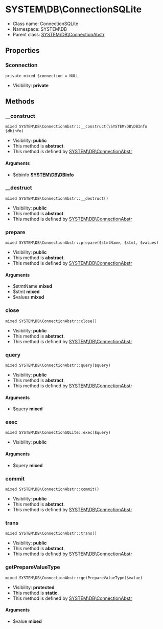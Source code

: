 SYSTEM\DB\ConnectionSQLite
===============






* Class name: ConnectionSQLite
* Namespace: SYSTEM\DB
* Parent class: [SYSTEM\DB\ConnectionAbstr](SYSTEM-DB-ConnectionAbstr.md)





Properties
----------


### $connection

    private mixed $connection = NULL





* Visibility: **private**


Methods
-------


### __construct

    mixed SYSTEM\DB\ConnectionAbstr::__construct(\SYSTEM\DB\DBInfo $dbinfo)





* Visibility: **public**
* This method is **abstract**.
* This method is defined by [SYSTEM\DB\ConnectionAbstr](SYSTEM-DB-ConnectionAbstr.md)


#### Arguments
* $dbinfo **[SYSTEM\DB\DBInfo](SYSTEM-DB-DBInfo.md)**



### __destruct

    mixed SYSTEM\DB\ConnectionAbstr::__destruct()





* Visibility: **public**
* This method is **abstract**.
* This method is defined by [SYSTEM\DB\ConnectionAbstr](SYSTEM-DB-ConnectionAbstr.md)




### prepare

    mixed SYSTEM\DB\ConnectionAbstr::prepare($stmtName, $stmt, $values)





* Visibility: **public**
* This method is **abstract**.
* This method is defined by [SYSTEM\DB\ConnectionAbstr](SYSTEM-DB-ConnectionAbstr.md)


#### Arguments
* $stmtName **mixed**
* $stmt **mixed**
* $values **mixed**



### close

    mixed SYSTEM\DB\ConnectionAbstr::close()





* Visibility: **public**
* This method is **abstract**.
* This method is defined by [SYSTEM\DB\ConnectionAbstr](SYSTEM-DB-ConnectionAbstr.md)




### query

    mixed SYSTEM\DB\ConnectionAbstr::query($query)





* Visibility: **public**
* This method is **abstract**.
* This method is defined by [SYSTEM\DB\ConnectionAbstr](SYSTEM-DB-ConnectionAbstr.md)


#### Arguments
* $query **mixed**



### exec

    mixed SYSTEM\DB\ConnectionSQLite::exec($query)





* Visibility: **public**


#### Arguments
* $query **mixed**



### commit

    mixed SYSTEM\DB\ConnectionAbstr::commit()





* Visibility: **public**
* This method is **abstract**.
* This method is defined by [SYSTEM\DB\ConnectionAbstr](SYSTEM-DB-ConnectionAbstr.md)




### trans

    mixed SYSTEM\DB\ConnectionAbstr::trans()





* Visibility: **public**
* This method is **abstract**.
* This method is defined by [SYSTEM\DB\ConnectionAbstr](SYSTEM-DB-ConnectionAbstr.md)




### getPrepareValueType

    mixed SYSTEM\DB\ConnectionAbstr::getPrepareValueType($value)





* Visibility: **protected**
* This method is **static**.
* This method is defined by [SYSTEM\DB\ConnectionAbstr](SYSTEM-DB-ConnectionAbstr.md)


#### Arguments
* $value **mixed**


